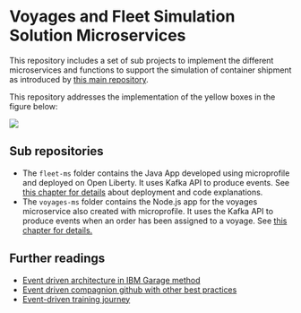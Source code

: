 # Voyages and Fleet Simulation Solution Microservices

This repository includes a set of sub projects to implement the different microservices and functions to support the simulation of container shipment as introduced by [this main repository](https://ibm-cloud-architecture.github.io/refarch-kc).

This repository addresses the implementation of the yellow boxes in the figure below:  

![](https://github.com/ibm-cloud-architecture/refarch-kc/blob/master/docs/kc-hl-comp-view.png)

## Sub repositories

* The `fleet-ms` folder contains the Java App developed using microprofile and deployed on Open Liberty. It uses Kafka API to produce events. See [this chapter for details](fleetms.md) about deployment and code explanations.
* The `voyages-ms` folder contains the Node.js app for the voyages microservice also created with microprofile. It uses the Kafka API to produce events when an order has been assigned to a voyage. See [this chapter for details.](voyagems.md)

## Further readings

* [Event driven architecture in IBM Garage method](https://www.ibm.com/cloud/garage/architectures/eventDrivenArchitecture)
* [Event driven compagnion github with other best practices](https://ibm-cloud-architecture.github.io/refarch-eda/)
* [Event-driven training journey](https://ibm-cloud-architecture.github.io/refarch-eda/eda-skill-journey/)
